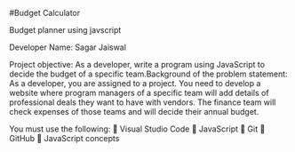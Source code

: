 #Budget Calculator

Budget planner using javscript

Developer Name: Sagar Jaiswal

Project objective:
As a developer, write a program using JavaScript to decide the budget of a specific
team.Background of the problem statement:
As a developer, you are assigned to a project. You need to develop a website where program
managers of a specific team will add details of professional deals they want to have with vendors.
The finance team will check expenses of those teams and will decide their annual budget.

You must use the following:
 Visual Studio Code
 JavaScript
 Git
 GitHub
 JavaScript concepts
